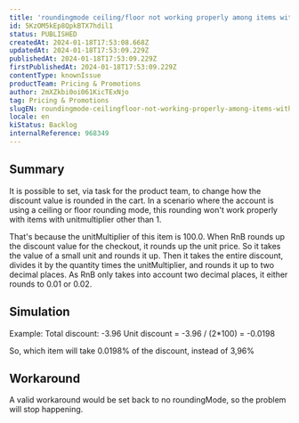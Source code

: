 ```yaml
---
title: 'roundingmode ceiling/floor not working properly among items with unitmultiplier other than 1'
id: 5KzOM5kEp8QpkBTX7hdil1
status: PUBLISHED
createdAt: 2024-01-18T17:53:08.668Z
updatedAt: 2024-01-18T17:53:09.229Z
publishedAt: 2024-01-18T17:53:09.229Z
firstPublishedAt: 2024-01-18T17:53:09.229Z
contentType: knownIssue
productTeam: Pricing & Promotions
author: 2mXZkbi0oi061KicTExNjo
tag: Pricing & Promotions
slugEN: roundingmode-ceilingfloor-not-working-properly-among-items-with-unitmultiplier-other-than-1
locale: en
kiStatus: Backlog
internalReference: 968349
---
```


## Summary



It is possible to set, via task for the product team, to change how the discount value is rounded in the cart.
In a scenario where the account is using a ceiling or floor rounding mode, this rounding won't work properly with items with unitmultiplier other than 1.

That's because the unitMultiplier of this item is 100.0. When RnB rounds up the discount value for the checkout, it rounds up the unit price. So it takes the value of a small unit and rounds it up. Then it takes the entire discount, divides it by the quantity times the unitMultiplier, and rounds it up to two decimal places.
As RnB only takes into account two decimal places, it either rounds to 0.01 or 0.02.


##

## Simulation



Example:
Total discount: -3.96
Unit discount = -3.96 / (2*100) = -0.0198

So, which item will take 0.0198% of the discount, instead of 3,96%


##

## Workaround



A valid workaround would be set back to no roundingMode, so the problem will stop happening.





